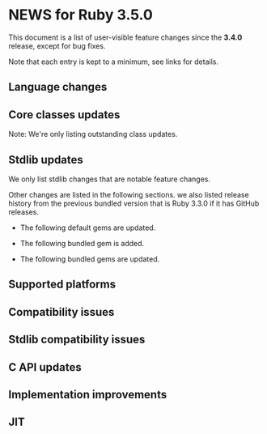 # NEWS for Ruby 3.5.0

This document is a list of user-visible feature changes
since the **3.4.0** release, except for bug fixes.

Note that each entry is kept to a minimum, see links for details.

## Language changes

## Core classes updates

Note: We're only listing outstanding class updates.

## Stdlib updates

We only list stdlib changes that are notable feature changes.

Other changes are listed in the following sections. we also listed release history from the previous bundled version that is Ruby 3.3.0 if it has GitHub releases.

*   The following default gems are updated.

*   The following bundled gem is added.

*   The following bundled gems are updated.

## Supported platforms

## Compatibility issues

## Stdlib compatibility issues

## C API updates

## Implementation improvements

## JIT
